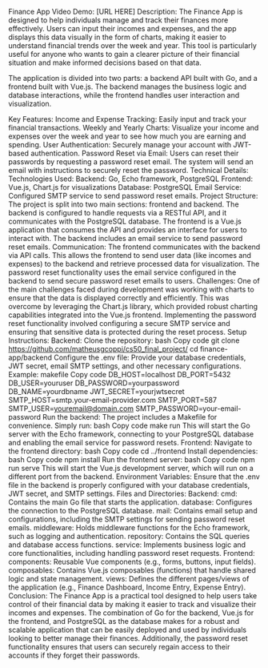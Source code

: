 Finance App
Video Demo: [URL HERE]
Description:
The Finance App is designed to help individuals manage and track their finances more effectively. Users can input their incomes and expenses, and the app displays this data visually in the form of charts, making it easier to understand financial trends over the week and year. This tool is particularly useful for anyone who wants to gain a clearer picture of their financial situation and make informed decisions based on that data.

The application is divided into two parts: a backend API built with Go, and a frontend built with Vue.js. The backend manages the business logic and database interactions, while the frontend handles user interaction and visualization.

Key Features:
Income and Expense Tracking: Easily input and track your financial transactions.
Weekly and Yearly Charts: Visualize your income and expenses over the week and year to see how much you are earning and spending.
User Authentication: Securely manage your account with JWT-based authentication.
Password Reset via Email: Users can reset their passwords by requesting a password reset email. The system will send an email with instructions to securely reset the password.
Technical Details:
Technologies Used:
Backend: Go, Echo framework, PostgreSQL
Frontend: Vue.js, Chart.js for visualizations
Database: PostgreSQL
Email Service: Configured SMTP service to send password reset emails.
Project Structure:
The project is split into two main sections: frontend and backend.
The backend is configured to handle requests via a RESTful API, and it communicates with the PostgreSQL database.
The frontend is a Vue.js application that consumes the API and provides an interface for users to interact with.
The backend includes an email service to send password reset emails.
Communication:
The frontend communicates with the backend via API calls. This allows the frontend to send user data (like incomes and expenses) to the backend and retrieve processed data for visualization.
The password reset functionality uses the email service configured in the backend to send secure password reset emails to users.
Challenges:
One of the main challenges faced during development was working with charts to ensure that the data is displayed correctly and efficiently. This was overcome by leveraging the Chart.js library, which provided robust charting capabilities integrated into the Vue.js frontend.
Implementing the password reset functionality involved configuring a secure SMTP service and ensuring that sensitive data is protected during the reset process.
Setup Instructions:
Backend:
Clone the repository:
bash
Copy code
git clone https://github.com/matheusgcoppi/cs50_final_project/
cd finance-app/backend
Configure the .env file:
Provide your database credentials, JWT secret, email SMTP settings, and other necessary configurations.
Example:
makefile
Copy code
DB_HOST=localhost
DB_PORT=5432
DB_USER=youruser
DB_PASSWORD=yourpassword
DB_NAME=yourdbname
JWT_SECRET=yourjwtsecret
SMTP_HOST=smtp.your-email-provider.com
SMTP_PORT=587
SMTP_USER=youremail@domain.com
SMTP_PASSWORD=your-email-password
Run the backend:
The project includes a Makefile for convenience. Simply run:
bash
Copy code
make run
This will start the Go server with the Echo framework, connecting to your PostgreSQL database and enabling the email service for password resets.
Frontend:
Navigate to the frontend directory:
bash
Copy code
cd ../frontend
Install dependencies:
bash
Copy code
npm install
Run the frontend server:
bash
Copy code
npm run serve
This will start the Vue.js development server, which will run on a different port from the backend.
Environment Variables:
Ensure that the .env file in the backend is properly configured with your database credentials, JWT secret, and SMTP settings.
Files and Directories:
Backend:
cmd: Contains the main Go file that starts the application.
database: Configures the connection to the PostgreSQL database.
mail: Contains email setup and configurations, including the SMTP settings for sending password reset emails.
middleware: Holds middleware functions for the Echo framework, such as logging and authentication.
repository: Contains the SQL queries and database access functions.
service: Implements business logic and core functionalities, including handling password reset requests.
Frontend:
components: Reusable Vue components (e.g., forms, buttons, input fields).
composables: Contains Vue.js composables (functions) that handle shared logic and state management.
views: Defines the different pages/views of the application (e.g., Finance Dashboard, Income Entry, Expense Entry).
Conclusion:
The Finance App is a practical tool designed to help users take control of their financial data by making it easier to track and visualize their incomes and expenses. The combination of Go for the backend, Vue.js for the frontend, and PostgreSQL as the database makes for a robust and scalable application that can be easily deployed and used by individuals looking to better manage their finances. Additionally, the password reset functionality ensures that users can securely regain access to their accounts if they forget their passwords.

